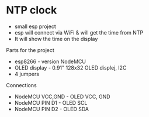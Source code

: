 # NTP clock
- small esp project 
- esp will connect via WiFi & will get the time from NTP
- It will show the time on the display

Parts for the project
- esp8266      - version NodeMCU
- OLED display - 0.91" 128x32 OLED displej, I2C 
- 4 jumpers

Connections
- NodeMCU VCC,GND - OLED VCC, GND
- NodeMCU PIN D1  - OLED SCL
- NodeMCU PIN D2  - OLED SDA
